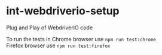 # int-webdriverio-setup

Plug and Play of WebdriverIO code

To run the tests in 
Chrome browser use `npm run test:chrome`  
Firefox browser use `npm run test:firefox`  
